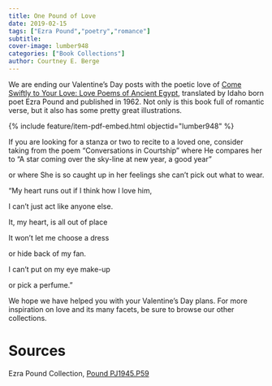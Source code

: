 ```yaml
---
title: One Pound of Love
date: 2019-02-15
tags: ["Ezra Pound","poetry","romance"]
subtitle: 
cover-image: lumber948
categories: ["Book Collections"]
author: Courtney E. Berge
---
```


We are ending our Valentine’s Day posts with the poetic love of [Come Swiftly to Your Love: Love Poems of Ancient Egypt](https://alliance-primo.hosted.exlibrisgroup.com/permalink/f/m1uotc/CP71168259290001451), translated by Idaho born poet Ezra Pound and published in 1962. Not only is this book full of romantic verse, but it also has some pretty great illustrations.

{% include feature/item-pdf-embed.html objectid="lumber948" %}

If you are looking for a stanza or two to recite to a loved one, consider taking from the poem “Conversations in Courtship” where He compares her to “A star coming over the sky-line at new year, a good year”

or where She is so caught up in her feelings she can’t pick out what to wear.

“My heart runs out if I think how I love him,

I can’t just act like anyone else.

It, my heart, is all out of place

It won’t let me choose a dress

or hide back of my fan.

I can’t put on my eye make-up

or pick a perfume.”

We hope we have helped you with your Valentine’s Day plans. For more inspiration on love and its many facets, be sure to browse our other collections.

# Sources

Ezra Pound Collection, [Pound PJ1945.P59](https://alliance-primo.hosted.exlibrisgroup.com/permalink/f/m1uotc/CP71168259290001451)